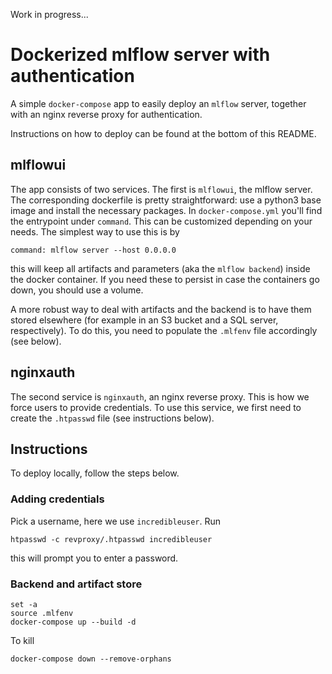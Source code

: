 Work in progress...

# Dockerized mlflow server with authentication
A simple `docker-compose` app to easily deploy an `mlflow` server, together with an nginx reverse proxy for authentication.

Instructions on how to deploy can be found at the bottom of this README.

## mlflowui
The app consists of two services.
The first is `mlflowui`, the mlflow server.
The corresponding dockerfile is pretty straightforward: use a python3 base image and install the necessary packages.
In `docker-compose.yml` you'll find the entrypoint under `command`.
This can be customized depending on your needs.
The simplest way to use this is by
```
command: mlflow server --host 0.0.0.0
```
this will keep all artifacts and parameters (aka the `mlflow backend`) inside the docker container.
If you need these to persist in case the containers go down, you should use a volume.

A more robust way to deal with artifacts and the backend is to have them stored elsewhere (for example in an S3 bucket and a SQL server, respectively).
To do this, you need to populate the `.mlfenv` file accordingly (see below).

## nginxauth
The second service is `nginxauth`, an nginx reverse proxy.
This is how we force users to provide credentials.
To use this service, we first need to create the `.htpasswd` file (see instructions below).


## Instructions
To deploy locally, follow the steps below.

### Adding credentials
Pick a username, here we use `incredibleuser`.
Run
```
htpasswd -c revproxy/.htpasswd incredibleuser
```
this will prompt you to enter a password.

### Backend and artifact store

```
set -a
source .mlfenv
docker-compose up --build -d
```

To kill
```
docker-compose down --remove-orphans
```